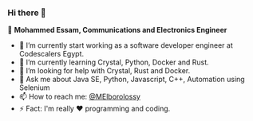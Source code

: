 ### Hi there 👋

🧔 **Mohammed Essam, Communications and Electronics Engineer**

- 🔭 I’m currently start working as a software developer engineer at Codescalers Egypt.
- 🌱 I’m currently learning Crystal, Python, Docker and Rust.
- 🤔 I’m looking for help with Crystal, Rust and Docker.
- 💬 Ask me about Java SE, Python, Javascript, C++, Automation using Selenium
- 📫 How to reach me: [@MElborolossy](https://twitter.com/MElborolossy)
- ⚡ Fact: I'm really :heart: programming and coding.
